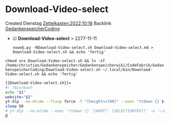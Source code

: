 # Download-Video-select
Created Dienstag [Zettelkasten:2022:10:18]()
Backlink [GedankenspeicherCoding](../GedankenspeicherCoding.md)

* ☑ **Download-Video-select**  >  2277-11-11


  ``noweb.py -RDownload-Video-select.sh Download-Video-select.md > Download-Video-select.sh && echo 'fertig'``

``chmod u+x Download-Video-select.sh && ln -sf /home/christian/Gedankenspeicher/Gedankenspeicherwiki/CodeFabrik/GedankenspeicherCoding/Download-Video-select.sh ~/.local/bin/Download-Video-select.sh && echo 'fertig'``

```bash
{{Download-Video-select.sh}}=
#! /bin/bash
echo "$1"
website="$1"
yt-dlp --no-mtime --fixup force -f "[height<=740]" --exec "ttdown {} ${website} && sleep 5" -o '~/Gedankenspeicherwiki/Zim-Arbeitsflaeche/Archiv-Verschiebung/%(title)s.%(ext)s' -i "${website}"
sleep 50
# yt-dlp --no-mtime --exec 'ttdown {} '[HREF]' [SELECTIONTEXT]' -o '~/Gedankenspeicher/Arbeitsflaeche/Archiv-Verschiebung/%(title)s.%(ext)s' "[HREF]"
@
```

